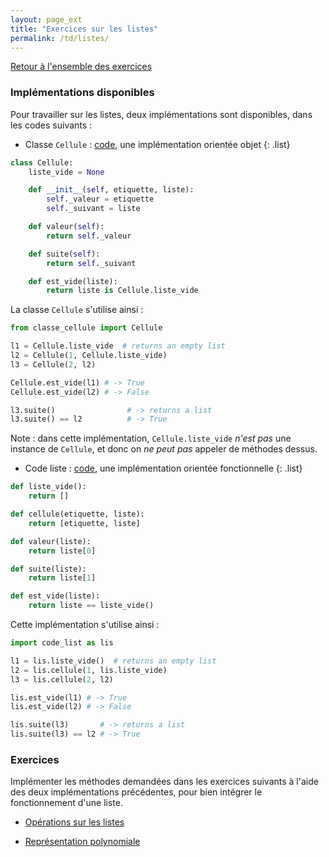 ```yaml
---
layout: page_ext
title: "Exercices sur les listes"
permalink: /td/listes/
---
```


[Retour à l'ensemble des exercices](../)

### Implémentations disponibles

Pour travailler sur les listes, deux implémentations sont disponibles,
dans les codes suivants :

- Classe `Cellule` : [code](./classe_cellule.py), une implémentation
  orientée objet
{: .list}

```python
class Cellule:
    liste_vide = None

    def __init__(self, etiquette, liste):
        self._valeur = etiquette
        self._suivant = liste

    def valeur(self):
        return self._valeur

    def suite(self):
        return self._suivant

    def est_vide(liste):
        return liste is Cellule.liste_vide
```

La classe `Cellule` s'utilise ainsi :

```python
from classe_cellule import Cellule

l1 = Cellule.liste_vide  # returns an empty list
l2 = Cellule(1, Cellule.liste_vide)
l3 = Cellule(2, l2)

Cellule.est_vide(l1) # -> True
Cellule.est_vide(l2) # -> False

l3.suite()                # -> returns a list
l3.suite() == l2          # -> True
```

Note : dans cette implémentation, `Cellule.liste_vide` *n'est pas* une
instance de `Cellule`, et donc on *ne peut pas* appeler de méthodes
dessus.

- Code liste : [code](./code_liste.py), une implémentation orientée
fonctionnelle
{: .list}

```python
def liste_vide():
    return []

def cellule(etiquette, liste):
    return [etiquette, liste]

def valeur(liste):
    return liste[0]

def suite(liste):
    return liste[1]

def est_vide(liste):
    return liste == liste_vide()
```

Cette implémentation s'utilise ainsi :

```python
import code_list as lis

l1 = lis.liste_vide()  # returns an empty list
l2 = lis.cellule(1, lis.liste_vide)
l3 = lis.cellule(2, l2)

lis.est_vide(l1) # -> True
lis.est_vide(l2) # -> False

lis.suite(l3)       # -> returns a list
lis.suite(l3) == l2 # -> True
```

### Exercices

Implémenter les méthodes demandées dans les exercices suivants à
l'aide des deux implémentations précédentes, pour bien intégrer le
fonctionnement d'une liste.

- [Opérations sur les listes](./operations/)

- [Représentation polynomiale](./polynome/)
